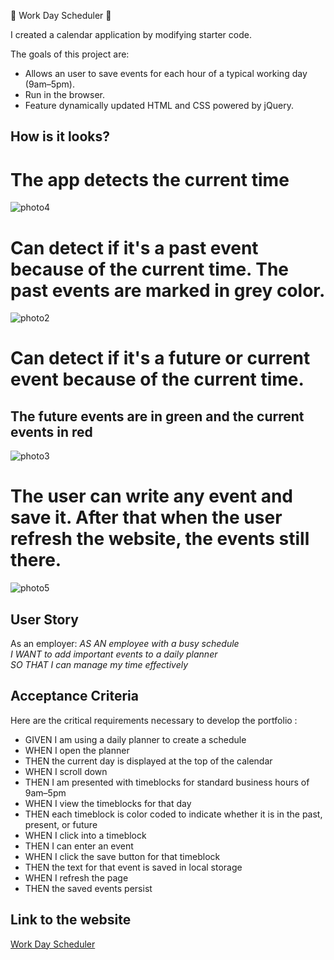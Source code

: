 📝 Work Day Scheduler 📝 

I created a calendar application by modifying starter code. 

The goals of this project are:
* Allows an user to save events for each hour of a typical working day (9am–5pm).
* Run in the browser. 
* Feature dynamically updated HTML and CSS powered by jQuery.
  
  
## How is it looks?

# The app detects the current time  
![photo4](https://github.com/garmercy/Work-Day-Scheduler/assets/138730100/c5f3bcef-14d4-4993-9df6-5a718b584e5f)

# Can detect if it's a past event because of the current time. The past events are marked in grey color.
![photo2](https://github.com/garmercy/Work-Day-Scheduler/assets/138730100/d49c66bf-c616-4f98-8bfd-72d7b7d36f7d)

# Can detect if it's a future or current event because of the current time. 
## The future events are in green and the current events in red
![photo3](https://github.com/garmercy/Work-Day-Scheduler/assets/138730100/bea1bb21-027e-4083-adda-102457a8586d)

# The user can write any event and save it. After that when the user refresh the website, the events still there.
![photo5](https://github.com/garmercy/Work-Day-Scheduler/assets/138730100/a6acdaef-e251-4baa-b453-d4ef96204dc7)

## User Story

As an employer:
_AS AN employee with a busy schedule
<br>I WANT to add important events to a daily planner
<br>SO THAT I can manage my time effectively_

## Acceptance Criteria

Here are the critical requirements necessary to develop the portfolio :

* GIVEN I am using a daily planner to create a schedule
* WHEN I open the planner
* THEN the current day is displayed at the top of the calendar
* WHEN I scroll down
* THEN I am presented with timeblocks for standard business hours of 9am&ndash;5pm
* WHEN I view the timeblocks for that day
* THEN each timeblock is color coded to indicate whether it is in the past, present, or future
* WHEN I click into a timeblock
* THEN I can enter an event
* WHEN I click the save button for that timeblock
* THEN the text for that event is saved in local storage
* WHEN I refresh the page
* THEN the saved events persist

## Link to the website
[Work Day Scheduler]()


  

